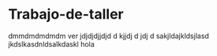 # Trabajo-de-taller
dmmdmdmdmdm
ver
jdjdjdjjdjd
d
kjjdj
d
jdj
d
sakjldajkldsjlasd
jkdslkasdnldsalkdaskl
hola
